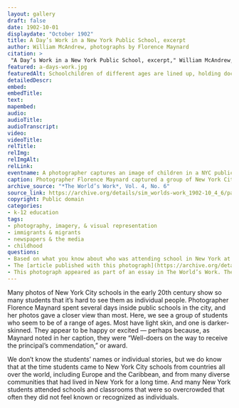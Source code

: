 ```yaml
--- 
layout: gallery
draft: false
date: 1902-10-01
displaydate: "October 1902"
title: A Day’s Work in a New York Public School, excerpt
author: William McAndrew, photographs by Florence Maynard 
citation: >
 "A Day’s Work in a New York Public School, excerpt," William McAndrew, photographs by Florence Maynard, in New York City Civil Rights History Project, Accessed: [Month Day, Year], https://nyccivilrightshistory.org/gallery/a-days-work.
featured: a-days-work.jpg
featuredAlt: Schoolchildren of different ages are lined up, holding documents in their hands. Original caption reads &quot;Well-Doers Waiting for the Principal's Commendation&quot;
detailedDescr: 
embed: 
embedTitle: 
text: 
mapembed: 
audio: 
audioTitle: 
audioTranscript: 
video: 
videoTitle: 
relTitle: 
relImg: 
relImgAlt: 
relLink: 
eventname: A photographer captures an image of children in a NYC public school. 
caption: Photographer Florence Maynard captured a group of New York City public school students lined up to receive a “commendation,” or award, from their principal. 
archive_source: "*The World’s Work*, Vol. 4, No. 6"
source_link: https://archive.org/details/sim_worlds-work_1902-10_4_6/page/2644/mode/1up
copyright: Public domain
categories: 
- k-12 education
tags: 
- photography, imagery, & visual representation
- immigrants & migrants
- newspapers & the media
- childhood
questions: 
- Based on what you know about who was attending school in New York at this time, who were these students likely to be? Where might have they come from, and why?  What do you think going to school meant to them? What kind of schooling were they hoping for? 
- The [article published with this photograph](https://archive.org/details/sim_worlds-work_1902-10_4_6/page/2634/mode/1up) was written by the principal of a Brooklyn school. It included the argument that parents shouldn’t be involved in schools because they had little to contribute. Why do you think the principal felt that way? How would that attitude relate to school governance?
- This photograph appeared as part of an essay in The World’s Work. The essay, and the photographs that were published with it, offer a very positive view of New York schools. The World’s Work was a magazine that often sided with and celebrated New York City’s business elite. Who was [in charge of New York schools at this time?](/topics/who-governs-schools/masses-to-experts/) How might that have influenced The World’s Work to show NYC schools in a positive light?
--- 
```


Many photos of New York City schools in the early 20th century show so many students that it’s hard to see them as individual people. Photographer Florence Maynard spent several days inside public schools in the city, and her photos gave a closer view than most. Here, we see a group of students who seem to be of a range of ages. Most have light skin, and one is darker-skinned. They appear to be happy or excited —  perhaps because, as Maynard noted in her caption, they were “Well-doers on the way to receive the principal’s commendation,” or award. 

We don’t know the students’ names or individual stories, but we do know that at the time students came to New York City schools from countries all over the world, including Europe and the Caribbean, and from many diverse communities that had lived in New York for a long time. And many New York students attended schools and classrooms that were so overcrowded that often they did not feel known or recognized as individuals. 

